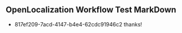 ## OpenLocalization Workflow Test MarkDown
* 817ef209-7acd-4147-b4e4-62cdc91946c2 thanks!

<!--HONumber=Aug16_HO1-->



